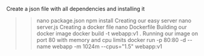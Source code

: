 Create a json file with all dependencies and installing it
>> nano package.json
>> npm install
Creating our easy server
>> nano server.js
Creating a docker file
>> nano Dockerfile
Building our docker image
>> docker build -t webapp:v1 .
Running our image on port 80 with memory and cpu limits
>> docker run -p 80:80 -d --name webapp -m 1024m --cpus="1.5" webapp:v1

